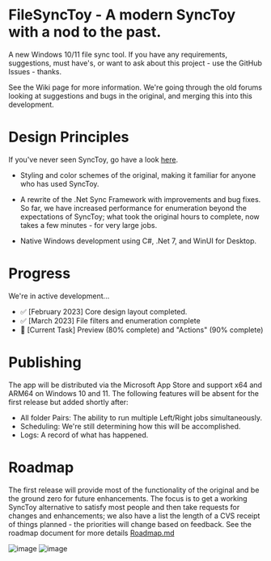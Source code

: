 # FileSyncToy - A modern SyncToy with a nod to the past.

A new Windows 10/11 file sync tool. If you have any requirements, suggestions, must have's, or want to ask about this project - use the GitHub Issues - thanks.

See the Wiki page for more information. We're going through the old forums looking at suggestions and bugs in the original, and merging this into this development.

# Design Principles

If you've never seen SyncToy, go have a look [here](https://en.wikipedia.org/wiki/SyncToy).

* Styling and color schemes of the original, making it familiar for anyone who has used SyncToy.
  
* A rewrite of the .Net Sync Framework with improvements and bug fixes. So far, we have increased performance for enumeration beyond the expectations of SyncToy; what took the original hours to complete, now takes a few minutes - for very large jobs.
  
* Native Windows development using C#, .Net 7, and WinUI for Desktop.

# Progress

We're in active development...
* :white_check_mark: [February 2023] Core design layout completed. 
* :white_check_mark: [March 2023] File filters and enumeration complete
* :small_orange_diamond: [Current Task] Preview (80% complete) and "Actions" (90% complete)

# Publishing

The app will be distributed via the Microsoft App Store and support x64 and ARM64 on Windows 10 and 11.
The following features will be absent for the first release but added shortly after:
* All folder Pairs: The ability to run multiple Left/Right jobs simultaneously.
* Scheduling: We're still determining how this will be accomplished.
* Logs: A record of what has happened.


# Roadmap

The first release will provide most of the functionality of the original and be the ground zero for future enhancements. The focus is to get a working SyncToy alternative to satisfy most people and then take requests for changes and enhancements; we also have a list the length of a CVS receipt of things planned - the priorities will change based on feedback. See the roadmap document for more details [Roadmap.md](https://github.com/HEIC-to-JPEG-Dev/FileSyncToy/blob/main/Roadmap.md)



![image](https://user-images.githubusercontent.com/32410442/225571465-d13f1706-02ae-443f-81f4-dfcacf44340d.png)
![image](https://user-images.githubusercontent.com/32410442/227699572-2ada0a4a-8d77-4f97-9e79-a2e0ef832af6.png)

